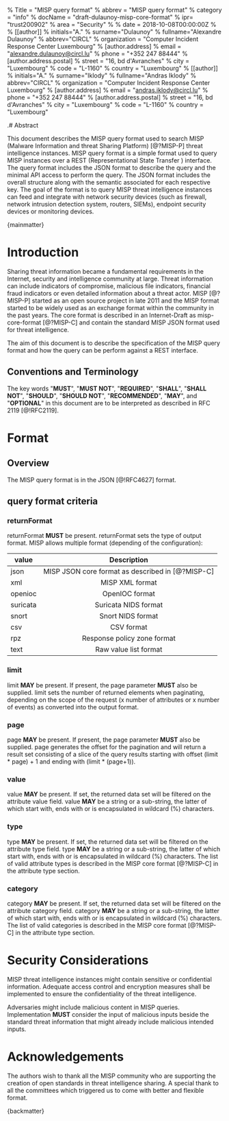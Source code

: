 % Title = "MISP query format"
% abbrev = "MISP query format"
% category = "info"
% docName = "draft-dulaunoy-misp-core-format"
% ipr= "trust200902"
% area = "Security"
%
% date = 2018-10-08T00:00:00Z
%
% [[author]]
% initials="A."
% surname="Dulaunoy"
% fullname="Alexandre Dulaunoy"
% abbrev="CIRCL"
% organization = "Computer Incident Response Center Luxembourg"
%  [author.address]
%  email = "alexandre.dulaunoy@circl.lu"
%  phone = "+352 247 88444"
%   [author.address.postal]
%   street = "16, bd d'Avranches"
%   city = "Luxembourg"
%   code = "L-1160"
%   country = "Luxembourg"
% [[author]]
% initials="A."
% surname="Iklody"
% fullname="Andras Iklody"
% abbrev="CIRCL"
% organization = "Computer Incident Response Center Luxembourg"
%  [author.address]
%  email = "andras.iklody@circl.lu"
%  phone = "+352 247 88444"
%   [author.address.postal]
%   street = "16, bd d'Avranches"
%   city = "Luxembourg"
%   code = "L-1160"
%   country = "Luxembourg"

.# Abstract

This document describes the MISP query format used to search MISP (Malware Information and threat Sharing Platform) [@?MISP-P] threat intelligence instances.
MISP query format is a simple format used to query MISP instances over a REST (Representational State Transfer ) interface.
The query format includes the JSON format to describe the query and the minimal API access to perform the query.  The JSON format includes the overall structure along with the semantic associated for each respective key. The goal of the format is to query MISP threat intelligence instances can feed and integrate with network security devices (such as firewall, network intrusion detection system, routers, SIEMs), endpoint security devices or monitoring devices.

{mainmatter}

# Introduction

Sharing threat information became a fundamental requirements in the Internet, security and intelligence community at large. Threat
information can include indicators of compromise, malicious file indicators, financial fraud indicators
or even detailed information about a threat actor. MISP [@?MISP-P] started as an open source project in late 2011 and
the MISP format started to be widely used as an exchange format within the community in the past years. The core format
is described in an Internet-Draft as misp-core-format [@?MISP-C] and contain the standard MISP JSON format used for threat
intelligence.

The aim of this document is to describe the specification of the MISP query format and how the query can be perform against a REST interface.

##  Conventions and Terminology

The key words "**MUST**", "**MUST NOT**", "**REQUIRED**", "**SHALL**", "**SHALL NOT**",
"**SHOULD**", "**SHOULD NOT**", "**RECOMMENDED**", "**MAY**", and "**OPTIONAL**" in this
document are to be interpreted as described in RFC 2119 [@!RFC2119].

# Format

## Overview

The MISP query format is in the JSON [@!RFC4627] format.


## query format criteria

### returnFormat

returnFormat **MUST** be present. returnFormat sets the type of output format. MISP allows multiple format (depending of the configuration):

| value         |                               Description                                 |
|---------------|:-------------------------------------------------------------------------:|
| json          | MISP JSON core format as described in [@?MISP-C]                          |
| xml           | MISP XML format                                                           |
| openioc       | OpenIOC format                                                            |
| suricata      | Suricata NIDS format                                                      |
| snort         | Snort NIDS format                                                         |
| csv           | CSV format                                                                |
| rpz           | Response policy zone format                                               |
| text          | Raw value list format                                                     |

### limit

limit **MAY** be present. If present, the page parameter **MUST** also be supplied. limit sets the number of returned elements when paginating, depending on the scope of the request (x number of attributes or x number of events) as converted into the output format.

### page

page **MAY** be present. If present, the page parameter **MUST** also be supplied. page generates the offset for the pagination and will return a result set consisting of a slice of the query results starting with offset (limit * page) + 1 and ending with (limit * (page+1)).

### value

value **MAY** be present. If set, the returned data set will be filtered on the attribute value field. value **MAY** be a string or a sub-string, the latter of which start with, ends with or is encapsulated in wildcard (\%) characters.

### type

type **MAY** be present. If set, the returned data set will be filtered on the attribute type field. type **MAY** be a string or a sub-string, the latter of which start with, ends with or is encapsulated in wildcard (\%) characters. The list of valid attribute types is described in the MISP core format [@?MISP-C] in the attribute type section.

### category

category **MAY** be present. If set, the returned data set will be filtered on the attribute category field. category **MAY** be a string or a sub-string, the latter of which start with, ends with or is encapsulated in wildcard (\%) characters. The list of valid categories is described in the MISP core format [@?MISP-C] in the attribute type section.

# Security Considerations

MISP threat intelligence instances might contain sensitive or confidential information. Adequate access control and encryption measures shall be implemented to ensure the confidentiality of the threat intelligence.

Adversaries might include malicious content in MISP queries.  Implementation **MUST** consider the input of malicious inputs beside the
standard threat information that might already include malicious intended inputs.

# Acknowledgements

The authors wish to thank all the MISP community who are supporting the creation
of open standards in threat intelligence sharing. A special thank to all the committees which
triggered us to come with better and flexible format.


<reference anchor='MISP-P' target='https://github.com/MISP'>
  <front>
   <title>MISP Project - Malware Information Sharing Platform and Threat Sharing</title>
   <author initials='' surname='MISP' fullname='MISP Community'></author>
   <date></date>
  </front>
</reference>

<reference anchor='MISP-C' target='https://tools.ietf.org/html/draft-dulaunoy-misp-core-format'>
  <front>
   <title>MISP core format</title>
   <author initials='' surname='MISP' fullname='MISP Community'></author>
   <date></date>
  </front>
</reference>

<reference anchor='MISP-T' target='https://github.com/MISP/misp-taxonomies'>
  <front>
   <title>MISP Taxonomies - shared and common vocabularies of tags</title>
   <author initials='' surname='MISP' fullname='MISP Community'></author>
   <date></date>
  </front>
</reference>

<reference anchor='MISP-R' target='https://github.com/MISP/misp-objects/tree/master/relationships'>
  <front>
   <title>MISP Object Relationship Types - common vocabulary of relationships</title>
   <author initials='' surname='MISP' fullname='MISP Community'></author>
   <date></date>
  </front>
</reference>

<reference anchor='JSON-SCHEMA' target='https://tools.ietf.org/html/draft-wright-json-schema'>
  <front>
    <title>JSON Schema: A Media Type for Describing JSON Documents</title>
    <author initials='' surname='' fullname='Austin Wright'></author>
    <date year="2016"></date>
  </front>
</reference>


{backmatter}

